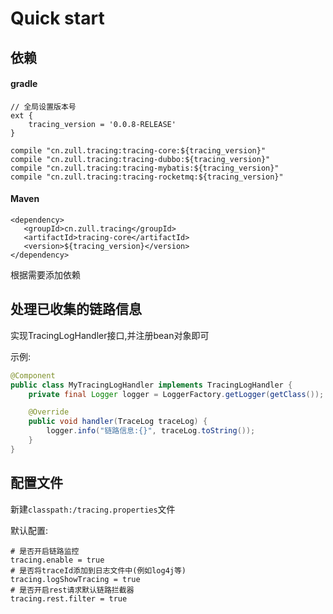 # Quick start
## 依赖

#### gradle
    // 全局设置版本号
    ext {
        tracing_version = '0.0.8-RELEASE'
    }
    
    compile "cn.zull.tracing:tracing-core:${tracing_version}" 
    compile "cn.zull.tracing:tracing-dubbo:${tracing_version}" 
    compile "cn.zull.tracing:tracing-mybatis:${tracing_version}" 
    compile "cn.zull.tracing:tracing-rocketmq:${tracing_version}" 
#### Maven 
    <dependency>
       <groupId>cn.zull.tracing</groupId>
       <artifactId>tracing-core</artifactId>
       <version>${tracing_version}</version>
    </dependency>  

根据需要添加依赖

## 处理已收集的链路信息

实现TracingLogHandler接口,并注册bean对象即可

示例:

```java
@Component
public class MyTracingLogHandler implements TracingLogHandler {
    private final Logger logger = LoggerFactory.getLogger(getClass());

    @Override
    public void handler(TraceLog traceLog) {
        logger.info("链路信息:{}", traceLog.toString());
    }
}
```

## 配置文件

新建`classpath:/tracing.properties`文件

默认配置:

```properties
# 是否开启链路监控
tracing.enable = true
# 是否将traceId添加到日志文件中(例如log4j等)
tracing.logShowTracing = true
# 是否开启rest请求默认链路拦截器
tracing.rest.filter = true
```

